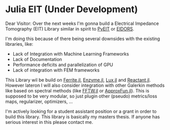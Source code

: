 # Julia EIT (Under Development)

Dear Visitor: Over the next weeks I'm gonna build a Electrical Impedance Tomography (EIT) Library similar in spirit to [PyEIT](https://github.com/eitcom/pyEIT) or [EIDORS](https://eidors3d.sourceforge.net/).

I'm doing this because of there being several downsides with the existing libraries, like:
- Lack of Integration with Machine Learning Frameworks
- Lack of Documentation
- Performance deficits and parallelization of GPU
- Lack of integration with FEM frameworks


This Library wil be build on [Ferrite.jl](https://ferrite-fem.github.io/Ferrite.jl/stable/), [Enzyme.jl](https://enzyme.mit.edu/julia/stable/), [Lux.jl](https://lux.csail.mit.edu/stable/) and [Reactant.jl](https://enzymead.github.io/Reactant.jl/dev/introduction/). However lateron I will also consider integration with other Galerkin methods like based on spectral methods (like [FFTW.jl](https://github.com/JuliaMath/FFTW.jl) or  [ApproxFun.jl](https://juliaapproximation.github.io/ApproxFun.jl/stable/)).
This is supposed to be very modular, so just plugin other (pseudo) metrics/loss maps, regularizer, optimizers, ...

I'm actively looking for a student assistant position or a grant in order to build this library. This library is basically my masters thesis. If anyone has serious interest in this please contact me.
